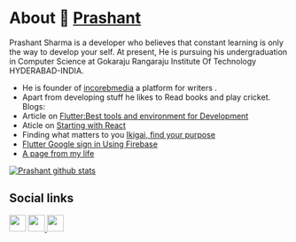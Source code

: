 # About 👋 [Prashant](sharmaprashant.me)

Prashant Sharma is a developer who believes that constant learning is only the way to develop your self. At present, He is pursuing his undergraduation in Computer Science at Gokaraju Rangaraju Institute Of Technology HYDERABAD-INDIA.

* He is founder of [incorebmedia](https://incorebmedia.com) a platform for writers .
* Apart from developing stuff he likes to Read books and play cricket.
Blogs:
* Article on [Flutter:Best tools and environment for Development](https://www.incorebmedia.com/post/flutter-best-tools-and-environment-for-development)
* Aticle on [Starting with React](https://prashantrockzz20.wixsite.com/website/single-post/2020/05/30/Starting-with-React)
* Finding what matters to you [Ikigai, find your purpose](https://prashantrockzz20.wixsite.com/website/single-post/2020/05/19/Ikigai-find-your-purpose)
* [Flutter Google sign in Using Firebase](https://prashantrockzz20.wixsite.com/website/single-post/2020/04/20/Flutter-Google-sign-in-Using-Firebase)
* [A page from my life](https://prashantrockzz20.wixsite.com/website/single-post/2018/04/13/A-Page-from-Book-of-my-Life)

[![Prashant github stats](https://github-readme-stats.vercel.app/api?username=prashant1720)](https://github.com/prashant1720/github-readme-stats)
## Social links
<a href="https://github.com/prashant1720"><img src="https://github.com/favicon.ico" padding="35" width="30" height="30" ></a>    <a href="https://www.instagram.com/mr__prashantsharma__/"> <img src="https://image.flaticon.com/icons/svg/733/733614.svg" width="30" height="30"> <a href="https://www.incorebmedia.com/"><img src="https://image.flaticon.com/icons/svg/1069/1069159.svg" width="30" height="30"></a>
 
